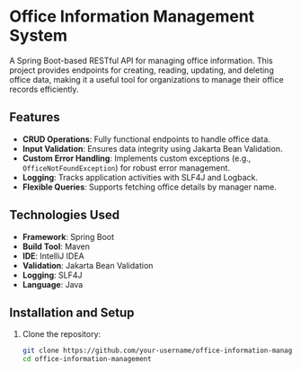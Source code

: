 # Office Information Management System

A Spring Boot-based RESTful API for managing office information. This project provides endpoints for creating, reading, updating, and deleting office data, making it a useful tool for organizations to manage their office records efficiently.

## Features

- **CRUD Operations**: Fully functional endpoints to handle office data.
- **Input Validation**: Ensures data integrity using Jakarta Bean Validation.
- **Custom Error Handling**: Implements custom exceptions (e.g., `OfficeNotFoundException`) for robust error management.
- **Logging**: Tracks application activities with SLF4J and Logback.
- **Flexible Queries**: Supports fetching office details by manager name.

## Technologies Used

- **Framework**: Spring Boot
- **Build Tool**: Maven
- **IDE**: IntelliJ IDEA
- **Validation**: Jakarta Bean Validation
- **Logging**: SLF4J
- **Language**: Java

## Installation and Setup

1. Clone the repository:
   ```bash
   git clone https://github.com/your-username/office-information-management.git
   cd office-information-management
